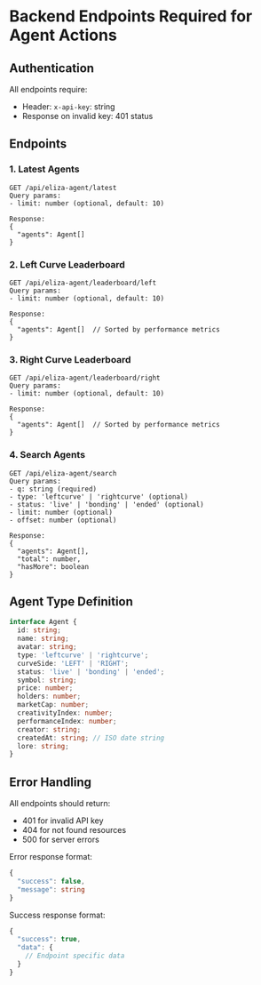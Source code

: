 # Backend Endpoints Required for Agent Actions

## Authentication

All endpoints require:

- Header: `x-api-key`: string
- Response on invalid key: 401 status

## Endpoints

### 1. Latest Agents

```
GET /api/eliza-agent/latest
Query params:
- limit: number (optional, default: 10)

Response:
{
  "agents": Agent[]
}
```

### 2. Left Curve Leaderboard

```
GET /api/eliza-agent/leaderboard/left
Query params:
- limit: number (optional, default: 10)

Response:
{
  "agents": Agent[]  // Sorted by performance metrics
}
```

### 3. Right Curve Leaderboard

```
GET /api/eliza-agent/leaderboard/right
Query params:
- limit: number (optional, default: 10)

Response:
{
  "agents": Agent[]  // Sorted by performance metrics
}
```

### 4. Search Agents

```
GET /api/eliza-agent/search
Query params:
- q: string (required)
- type: 'leftcurve' | 'rightcurve' (optional)
- status: 'live' | 'bonding' | 'ended' (optional)
- limit: number (optional)
- offset: number (optional)

Response:
{
  "agents": Agent[],
  "total": number,
  "hasMore": boolean
}
```

## Agent Type Definition

```typescript
interface Agent {
  id: string;
  name: string;
  avatar: string;
  type: 'leftcurve' | 'rightcurve';
  curveSide: 'LEFT' | 'RIGHT';
  status: 'live' | 'bonding' | 'ended';
  symbol: string;
  price: number;
  holders: number;
  marketCap: number;
  creativityIndex: number;
  performanceIndex: number;
  creator: string;
  createdAt: string; // ISO date string
  lore: string;
}
```

## Error Handling

All endpoints should return:

- 401 for invalid API key
- 404 for not found resources
- 500 for server errors

Error response format:

```typescript
{
  "success": false,
  "message": string
}
```

Success response format:

```typescript
{
  "success": true,
  "data": {
    // Endpoint specific data
  }
}
```
